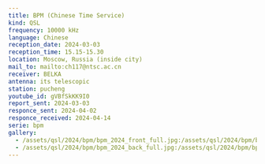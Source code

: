 ```yaml
---
title: BPM (Chinese Time Service)
kind: QSL
frequency: 10000 kHz
language: Chinese
reception_date: 2024-03-03
reception_time: 15.15-15.30
location: Moscow, Russia (inside city)
mail_to: mailto:ch117@ntsc.ac.cn
receiver: BELKA
antenna: its telescopic
station: pucheng
youtube_id: gVBfSkKK9I0
report_sent: 2024-03-03
responce_sent: 2024-04-02
responce_received: 2024-04-14
serie: bpm
gallery:
  - /assets/qsl/2024/bpm/bpm_2024_front_full.jpg:/assets/qsl/2024/bpm/bpm_2024_front_small.jpg
  - /assets/qsl/2024/bpm/bpm_2024_back_full.jpg:/assets/qsl/2024/bpm/bpm_2024_back_small.jpg
---
```

